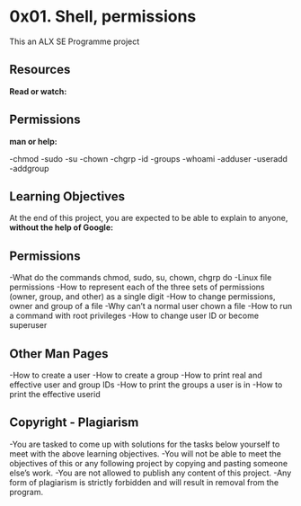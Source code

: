 # 0x01. Shell, permissions

This an ALX SE Programme project

## Resources
**Read or watch:**

## Permissions
**man or help:**

-chmod
-sudo
-su
-chown
-chgrp
-id
-groups
-whoami
-adduser
-useradd
-addgroup
## Learning Objectives
At the end of this project, you are expected to be able to explain to anyone, **without the help of Google:**

## Permissions
-What do the commands chmod, sudo, su, chown, chgrp do
-Linux file permissions
-How to represent each of the three sets of permissions (owner, group, and other) as a single digit
-How to change permissions, owner and group of a file
-Why can’t a normal user chown a file
-How to run a command with root privileges
-How to change user ID or become superuser
## Other Man Pages
-How to create a user
-How to create a group
-How to print real and effective user and group IDs
-How to print the groups a user is in
-How to print the effective userid
## Copyright - Plagiarism
-You are tasked to come up with solutions for the tasks below yourself to meet with the above learning objectives.
-You will not be able to meet the objectives of this or any following project by copying and pasting someone else’s work.
-You are not allowed to publish any content of this project.
-Any form of plagiarism is strictly forbidden and will result in removal from the program.